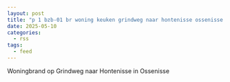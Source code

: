```yaml
---
layout: post
title: "p 1 bzb-01 br woning keuken grindweg naar hontenisse ossenisse 196732"
date: 2025-05-10
categories: 
  - rss
tags: 
  - feed
---
```


Woningbrand op Grindweg naar Hontenisse in Ossenisse
